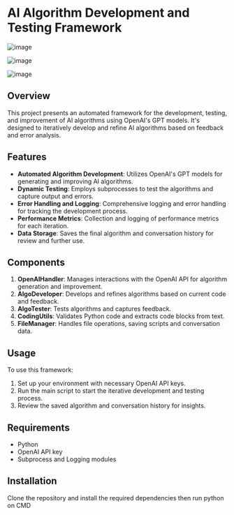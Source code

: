 # AI Algorithm Development and Testing Framework
![image](https://github.com/Drlordbasil/SelfImprovAlgoBot/assets/126736516/9ca6e070-5867-44aa-97cb-264bc324476d)

![image](https://github.com/Drlordbasil/SelfImprovAlgoBot/assets/126736516/b57c1b40-edbb-442b-a57e-8107bf226ec1)

![image](https://github.com/Drlordbasil/SelfImprovAlgoBot/assets/126736516/3e224a0b-4f85-4771-8fcb-1639bd592b32)

## Overview
This project presents an automated framework for the development, testing, and improvement of AI algorithms using OpenAI's GPT models. It's designed to iteratively develop and refine AI algorithms based on feedback and error analysis.

## Features
- **Automated Algorithm Development**: Utilizes OpenAI's GPT models for generating and improving AI algorithms.
- **Dynamic Testing**: Employs subprocesses to test the algorithms and capture output and errors.
- **Error Handling and Logging**: Comprehensive logging and error handling for tracking the development process.
- **Performance Metrics**: Collection and logging of performance metrics for each iteration.
- **Data Storage**: Saves the final algorithm and conversation history for review and further use.

## Components
1. **OpenAIHandler**: Manages interactions with the OpenAI API for algorithm generation and improvement.
2. **AlgoDeveloper**: Develops and refines algorithms based on current code and feedback.
3. **AlgoTester**: Tests algorithms and captures feedback.
4. **CodingUtils**: Validates Python code and extracts code blocks from text.
5. **FileManager**: Handles file operations, saving scripts and conversation data.

## Usage
To use this framework:
1. Set up your environment with necessary OpenAI API keys.
2. Run the main script to start the iterative development and testing process.
3. Review the saved algorithm and conversation history for insights.

## Requirements
- Python
- OpenAI API key
- Subprocess and Logging modules

## Installation
Clone the repository and install the required dependencies then run python on CMD
